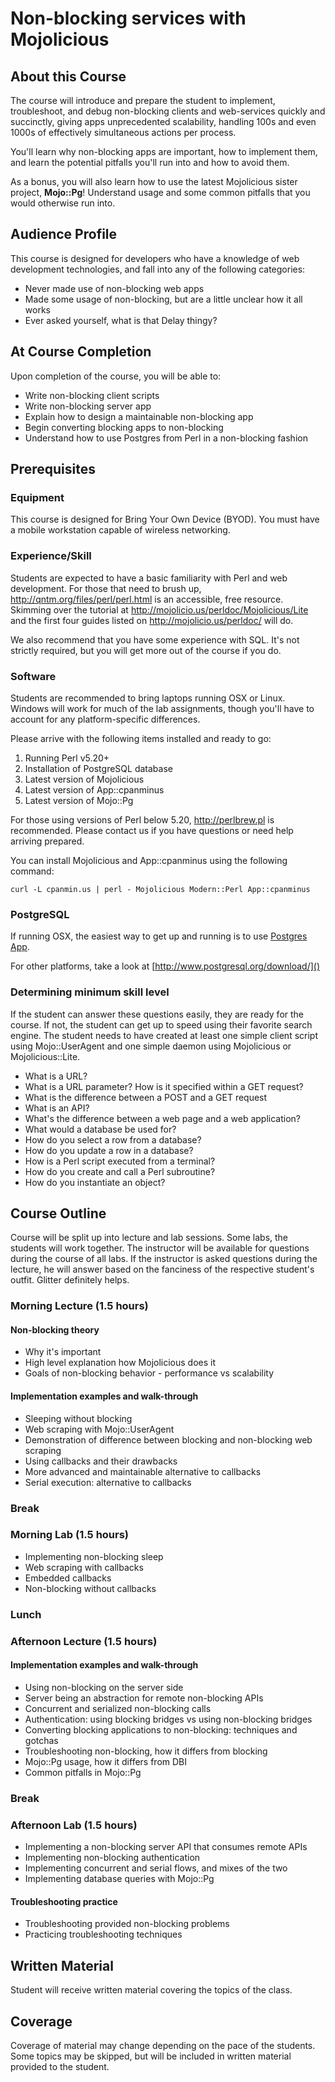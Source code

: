 # Non-blocking services with Mojolicious

## About this Course

The course will introduce and prepare the student to implement, troubleshoot, and debug non-blocking clients and web-services quickly and succinctly, giving apps unprecedented scalability, handling 100s and even 1000s of effectively simultaneous actions per process.

You'll learn why non-blocking apps are important, how to implement them, and learn the potential pitfalls you'll run into and how to avoid them.

As a bonus, you will also learn how to use the latest Mojolicious sister project, **Mojo::Pg**! Understand usage and some common pitfalls that you would otherwise run into.

## Audience Profile

This course is designed for developers who have a knowledge of web development technologies, and fall into any of the following categories:

* Never made use of non-blocking web apps
* Made some usage of non-blocking, but are a little unclear how it all works
* Ever asked yourself, what is that Delay thingy?

## At Course Completion

Upon completion of the course, you will be able to:

* Write non-blocking client scripts
* Write non-blocking server app
* Explain how to design a maintainable non-blocking app
* Begin converting blocking apps to non-blocking
* Understand how to use Postgres from Perl in a non-blocking fashion

## Prerequisites

### Equipment

This course is designed for Bring Your Own Device (BYOD).  You must
   have a mobile workstation capable of wireless networking.

### Experience/Skill

Students are expected to have a basic familiarity with Perl and web development. For those that need to brush up, http://qntm.org/files/perl/perl.html is an accessible, free resource. Skimming over the tutorial at http://mojolicio.us/perldoc/Mojolicious/Lite and the first four guides listed on http://mojolicio.us/perldoc/ will do.

We also recommend that you have some experience with SQL. It's not strictly required, but you will get more out of the course if you do.

### Software

Students are recommended to bring laptops running OSX or Linux. Windows will work for much of the lab assignments, though you'll have to account for any platform-specific differences.

Please arrive with the following items installed and ready to go:

1. Running Perl v5.20+
4. Installation of PostgreSQL database
2. Latest version of Mojolicious
3. Latest version of App::cpanminus
4. Latest version of Mojo::Pg

For those using versions of Perl below 5.20, http://perlbrew.pl is recommended. Please contact us if you have questions or need help arriving prepared.

You can install Mojolicious and App::cpanminus using the following command:

	curl -L cpanmin.us | perl - Mojolicious Modern::Perl App::cpanminus

### PostgreSQL

If running OSX, the easiest way to get up and running is to use [Postgres App](http://postgresapp.com/).

For other platforms, take a look at [http://www.postgresql.org/download/]()

### Determining minimum skill level
If the student can answer these questions easily, they are ready for the course. If not, the student can get up to speed using their favorite search engine. The student needs to have created at least one simple client script using Mojo::UserAgent and one simple daemon using Mojolicious or Mojolicious::Lite.

* What is a URL?
* What is a URL parameter? How is it specified within a GET request?
* What is the difference between a POST and a GET request
* What is an API?
* What's the difference between a web page and a web application?
* What would a database be used for?
* How do you select a row from a database?
* How do you update a row in a database?
* How is a Perl script executed from a terminal?
* How do you create and call a Perl subroutine?
* How do you instantiate an object?


## Course Outline

Course will be split up into lecture and lab sessions. Some labs, the students will work together. The instructor will be available for questions during the course of all labs. If the instructor is asked questions during the lecture, he will answer based on the fanciness of the respective student's outfit. Glitter definitely helps.

### Morning Lecture (1.5 hours)

#### Non-blocking theory

* Why it's important
* High level explanation how Mojolicious does it
* Goals of non-blocking behavior - performance vs scalability

#### Implementation examples and walk-through

* Sleeping without blocking
* Web scraping with Mojo::UserAgent
* Demonstration of difference between blocking and non-blocking web scraping
* Using callbacks and their drawbacks
* More advanced and maintainable alternative to callbacks
* Serial execution: alternative to callbacks

### Break

### Morning Lab (1.5 hours)

* Implementing non-blocking sleep
* Web scraping with callbacks
* Embedded callbacks
* Non-blocking without callbacks

### Lunch

### Afternoon Lecture (1.5 hours)

#### Implementation examples and walk-through

* Using non-blocking on the server side
* Server being an abstraction for remote non-blocking APIs
* Concurrent and serialized non-blocking calls
* Authentication: using blocking bridges vs using non-blocking bridges
* Converting blocking applications to non-blocking: techniques and gotchas
* Troubleshooting non-blocking, how it differs from blocking
* Mojo::Pg usage, how it differs from DBI
* Common pitfalls in Mojo::Pg

### Break

### Afternoon Lab (1.5 hours)

* Implementing a non-blocking server API that consumes remote APIs
* Implementing non-blocking authentication
* Implementing concurrent and serial flows, and mixes of the two
* Implementing database queries with Mojo::Pg

#### Troubleshooting practice

* Troubleshooting provided non-blocking problems
* Practicing troubleshooting techniques

## Written Material

Student will receive written material covering the topics of the class.

## Coverage

Coverage of material may change depending on the pace of the students. Some topics may be skipped, but will be included in written material provided to the student.